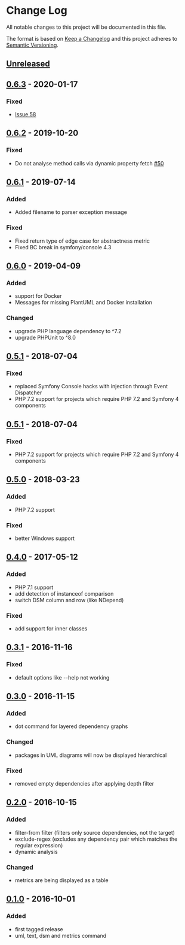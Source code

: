 # Change Log
All notable changes to this project will be documented in this file.

The format is based on [Keep a Changelog](http://keepachangelog.com/) 
and this project adheres to [Semantic Versioning](http://semver.org/).

## [Unreleased]

## [0.6.3] - 2020-01-17
### Fixed
 - [Issue 58](https://github.com/mihaeu/dephpend/issues/58)

## [0.6.2] - 2019-10-20
### Fixed
 - Do not analyse method calls via dynamic property fetch [#50](https://github.com/mihaeu/dephpend/issues/56)

## [0.6.1] - 2019-07-14
### Added
 - Added filename to parser exception message

### Fixed
 - Fixed return type of edge case for abstractness metric
 - Fixed BC break in symfony/console 4.3

## [0.6.0] - 2019-04-09
### Added
 - support for Docker
 - Messages for missing PlantUML and Docker installation

### Changed
 - upgrade PHP language dependency to ^7.2
 - upgrade PHPUnit to ^8.0

## [0.5.1] - 2018-07-04
### Fixed
 - replaced Symfony Console hacks with injection through Event Dispatcher
 - PHP 7.2 support for projects which require PHP 7.2 and Symfony 4 components

## [0.5.1] - 2018-07-04
### Fixed
 - PHP 7.2 support for projects which require PHP 7.2 and Symfony 4 components

## [0.5.0] - 2018-03-23
### Added
 - PHP 7.2 support

### Fixed
 - better Windows support

## [0.4.0] - 2017-05-12
### Added
 - PHP 7.1 support
 - add detection of instanceof comparison
 - switch DSM column and row (like NDepend)

### Fixed
 - add support for inner classes

## [0.3.1] - 2016-11-16
### Fixed
 - default options like --help not working

## [0.3.0] - 2016-11-15
### Added
 - dot command for layered dependency graphs

### Changed
 - packages in UML diagrams will now be displayed hierarchical

### Fixed
 - removed empty dependencies after applying depth filter

## [0.2.0] - 2016-10-15
### Added
 - filter-from filter (filters only source dependencies, not the target)
 - exclude-regex (excludes any dependency pair which matches the regular expression)
 - dynamic analysis

### Changed
 - metrics are being displayed as a table

## [0.1.0] - 2016-10-01
### Added
 - first tagged release
 - uml, text, dsm and metrics command

[Unreleased]: https://github.com/mihaeu/dephpend/compare/0.6.3...HEAD
[0.6.3]: https://github.com/mihaeu/dephpend/compare/0.6.2...0.6.3
[0.6.2]: https://github.com/mihaeu/dephpend/compare/0.6.1...0.6.2
[0.6.1]: https://github.com/mihaeu/dephpend/compare/0.6.0...0.6.1
[0.6.0]: https://github.com/mihaeu/dephpend/compare/0.5.1...0.6.0
[0.5.1]: https://github.com/mihaeu/dephpend/compare/0.5.0...0.5.1
[0.5.0]: https://github.com/mihaeu/dephpend/compare/0.4.0...0.5.0
[0.4.0]: https://github.com/mihaeu/dephpend/compare/0.3.2...0.4.0
[0.3.2]: https://github.com/mihaeu/dephpend/compare/0.3.1...0.3.2
[0.3.1]: https://github.com/mihaeu/dephpend/compare/0.3.0...0.3.1
[0.3.0]: https://github.com/mihaeu/dephpend/compare/0.2.0...0.3.0
[0.2.0]: https://github.com/mihaeu/dephpend/compare/0.1.0...0.2.0
[0.1.0]: https://github.com/mihaeu/dephpend/compare/0549dbd...0.1.0
